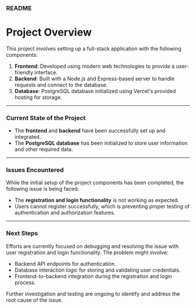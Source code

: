 ### README

# Project Overview

This project involves setting up a full-stack application with the following components:

1. **Frontend**: Developed using modern web technologies to provide a user-friendly interface.
2. **Backend**: Built with a Node.js and Express-based server to handle requests and connect to the database.
3. **Database**: PostgreSQL database initialized using Vercel's provided hosting for storage.

---

### Current State of the Project

- The **frontend** and **backend** have been successfully set up and integrated.
- The **PostgreSQL database** has been initialized to store user information and other required data.

---

### Issues Encountered

While the initial setup of the project components has been completed, the following issue is being faced:

- The **registration and login functionality** is not working as expected.  
- Users cannot register successfully, which is preventing proper testing of authentication and authorization features.

---

### Next Steps

Efforts are currently focused on debugging and resolving the issue with user registration and login functionality. The problem might involve:
- Backend API endpoints for authentication.
- Database interaction logic for storing and validating user credentials.
- Frontend-to-backend integration during the registration and login process.

Further investigation and testing are ongoing to identify and address the root cause of the issue.